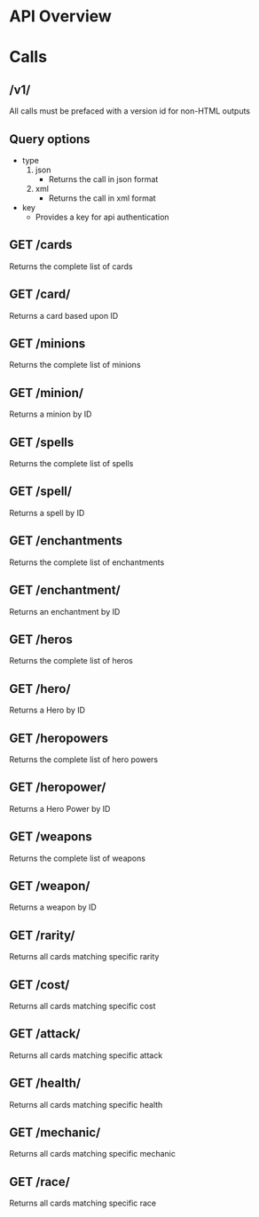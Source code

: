API Overview
============

Calls
=====

/v1/<CALL>
----------

All calls must be prefaced with a version id for non-HTML outputs

Query options
-------------

-	type
	1.	json
		-	Returns the call in json format
	2.	xml
		-	Returns the call in xml format
-	key
	-	Provides a key for api authentication

GET /cards
----------

Returns the complete list of cards

GET /card/<id>
--------------

Returns a card based upon ID

GET /minions
------------

Returns the complete list of minions

GET /minion/<ID>
----------------

Returns a minion by ID

GET /spells
-----------

Returns the complete list of spells

GET /spell/<ID>
---------------

Returns a spell by ID

GET /enchantments
-----------------

Returns the complete list of enchantments

GET /enchantment/<ID>
---------------------

Returns an enchantment by ID

GET /heros
----------

Returns the complete list of heros

GET /hero/<ID>
--------------

Returns a Hero by ID

GET /heropowers
---------------

Returns the complete list of hero powers

GET /heropower/<id>
-------------------

Returns a Hero Power by ID

GET /weapons
------------

Returns the complete list of weapons

GET /weapon/<id>
----------------

Returns a weapon by ID

GET /rarity/<rarity>
--------------------

Returns all cards matching specific rarity

GET /cost/<cost>
----------------

Returns all cards matching specific cost

GET /attack/<attack>
--------------------

Returns all cards matching specific attack

GET /health/<health>
--------------------

Returns all cards matching specific health

GET /mechanic/<mechanic>
------------------------

Returns all cards matching specific mechanic

GET /race/<race>
----------------

Returns all cards matching specific race
